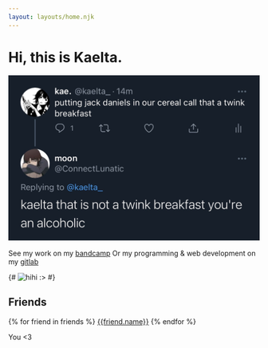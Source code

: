 ```yaml
---
layout: layouts/home.njk
---
```


# Hi, this is Kaelta.

![Twink breakfast](/static/img/twinkbreakfast.png)

See my work on my [bandcamp](<https://xhaart.bandcamp.com>)
Or my programming & web development on my [gitlab](<https://gitlab.com/kaelta>)

{# ![hihi :>](./img/juuzo.jpg) #}

## Friends

{% for friend in friends %}
<a href={{friend.url}}>{{friend.name}}</a>
{% endfor %}

You <3
